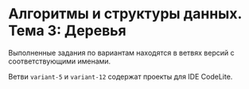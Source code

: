 # Алгоритмы и структуры данных. Тема 3: Деревья

Выполненные задания по вариантам находятся в ветвях версий с соответствующими именами.

Ветви `variant-5` и `variant-12` содержат проекты для IDE CodeLite.